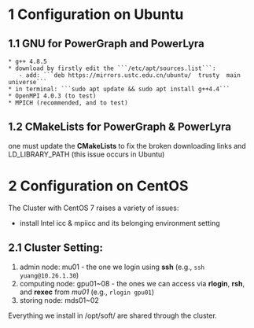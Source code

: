 # 1 Configuration on Ubuntu

## 1.1 GNU for PowerGraph and PowerLyra
    * g++ 4.8.5
    * download by firstly edit the ```/etc/apt/sources.list```: 
       - add: ```deb https://mirrors.ustc.edu.cn/ubuntu/  trusty  main universe```
    * in terminal: ```sudo apt update && sudo apt install g++4.4```
    * OpenMPI 4.0.3 (to test)
    * MPICH (recommended, and to test)


## 1.2 CMakeLists for PowerGraph & PowerLyra
one must update the **CMakeLists** to fix the broken downloading links and LD_LIBRARY_PATH (this issue occurs in Ubuntu) 

# 2 Configuration on CentOS
The Cluster with CentOS 7 raises a variety of issues:
* install Intel icc & mpiicc and its belonging environment setting

## 2.1 Cluster Setting: 
1. admin node: mu01 - the one we login using **ssh** (e.g., ```ssh yuang@10.26.1.30```)
2. computing node: gpu01~08 - the ones we can access via **rlogin**, **rsh**, and **rexec** from *mu01* (e.g., ```rlogin gpu01```)
3. storing node: mds01~02

Everything we install in /opt/soft/ are shared through the cluster.


